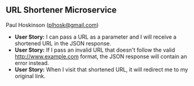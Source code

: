 ## URL Shortener Microservice
Paul Hoskinson (plhosk@gmail.com)

- **User Story:** I can pass a URL as a parameter and I will receive a shortened URL in the JSON response.
- **User Story:** If I pass an invalid URL that doesn't follow the valid http://www.example.com format, the JSON response will contain an error instead.
- **User Story:** When I visit that shortened URL, it will redirect me to my original link.
